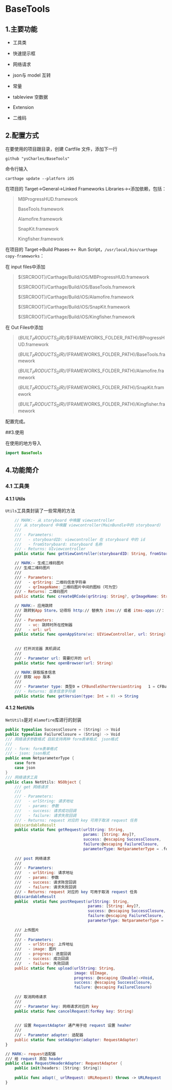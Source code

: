 # BaseTools

## 1.主要功能

* 工具类


* 快速提示框
* 网络请求
* json与 model 互转
* 常量
* tableview 空数据
* Extension
* 二维码



## 2.配置方式

在要使用的项目跟目录，创建 Cartfile 文件，添加下一行

```
github "ysCharles/BaseTools"
```

命令行输入

```
carthage update --platforn iOS
```

在项目的 Target→General→Linked Frameworks Libraries→`+`添加依赖，包括：

>MBProgressHUD.framework
>
>BaseTools.framework
>
>Alamofire.framework
>
>SnapKit.framework
>
>Kingfisher.framework

在项目的 Target→Build Phases→`+ `Run Script，`/usr/local/bin/carthage copy-frameworks`：

在 input files中添加

>$(SRCROOT)/Carthage/Build/iOS/MBProgressHUD.framework
>
>$(SRCROOT)/Carthage/Build/iOS/BaseTools.framework
>
>$(SRCROOT)/Carthage/Build/iOS/Alamofire.framework
>
>$(SRCROOT)/Carthage/Build/iOS/SnapKit.framework
>
>$(SRCROOT)/Carthage/Build/iOS/Kingfisher.framework

在 Out Files中添加

>$(BUILT_PRODUCTS_DIR)/$$(FRAMEWORKS_FOLDER_PATH)/BProgressHUD.framework
>
>$(BUILT_PRODUCTS_DIR)/$(FRAMEWORKS_FOLDER_PATH)/BaseTools.framework
>
>$(BUILT_PRODUCTS_DIR)/$(FRAMEWORKS_FOLDER_PATH)/Alamofire.framework
>
>$(BUILT_PRODUCTS_DIR)/$(FRAMEWORKS_FOLDER_PATH)/SnapKit.framework
>
>$(BUILT_PRODUCTS_DIR)/$(FRAMEWORKS_FOLDER_PATH)/Kingfisher.framework

配置完成。

##3.使用

在使用的地方导入

```swift
import BaseTools
```



## 4.功能简介

### 4.1 工具类

#### 4.1.1 Utils

`Utils`工具类封装了一些常用的方法

```swift
    // MARK:- 从 storyboard 中唤醒 viewcontroller
    /// 从 storyboard 中唤醒 viewcontroller(MainBundle中的 storyboard)
    ///
    /// - Parameters:
    ///   - storyboardID: viewcontroller 在 storyboard 中的 id
    ///   - fromStoryboard: storyboard 名称
    /// - Returns: UIviewcontroller
    public static func getViewController(storyboardID: String, fromStoryboard: String) ->UIViewController 

    // MARK:- 生成二维码图片
    /// 生成二维码图片
    ///
    /// - Parameters:
    ///   - qrString: 二维码信息字符串
    ///   - qrImageName: 二维码图片中间的图标（可为空）
    /// - Returns: 二维码图片
    public static func createQRCode(qrString: String?, qrImageName: String?) -> UIImage?

    // MARK:- 应用跳转
    /// 跳转到App Store，记得将 http:// 替换为 itms:// 或者 itms-apps://：  需要真机调试
    ///
    /// - Parameters:
    ///   - vc: 跳转时所在控制器
    ///   - url: url
    public static func openAppStore(vc: UIViewController, url: String) 
    
    
    /// 打开浏览器 真机调试
    ///
    /// - Parameter url: 需要打开的 url
    public static func openBrowser(url: String) 

    // MARK:获取版本信息
    /// 获取 app 版本
    ///
    /// - Parameter type: 类型0 = CFBundleShortVersionString   1 = CFBundleVersion 默认获取0
    /// - Returns: 版本信息字符串
    public static func getVersion(type: Int = 0) -> String

```



#### 4.1.2 NetUtils

`NetUtils`是对 `Alamofire`库进行的封装

```swift
public typealias SuccessClosure = (String) -> Void
public typealias FailureClosure = (String) -> Void
/// 网络请求参数格式 目前支持两种 form表单格式  json格式
///
/// - form: form表单格式
/// - json: json格式
public enum NetparameterType {
    case form
    case json
}
/// 网络请求工具
public class NetUtils: NSObject {
    /// get 网络请求
    ///
    /// - Parameters:
    ///   - urlString: 请求地址
    ///   - params: 参数
    ///   - success: 请求成功回调
    ///   - failure: 请求失败回调
    /// - Returns: request 对应的 key 可用于取消 request 任务
    @discardableResult
    public static func getRequest(urlString: String,
                                  params: [String: Any]?,
                                  success: @escaping SuccessClosure,
                                  failure:@escaping FailureClosure,
                                  parameterType: NetparameterType = .form) -> String 
    
    /// post 网络请求
    ///
    /// - Parameters:
    ///   - urlString: 请求地址
    ///   - params: 参数
    ///   - success: 请求陈宫回调
    ///   - failure: 请求失败回调
    /// - Returns: request 对应的 key 可用于取消 request 任务
    @discardableResult
    public  static func postRequest(urlString: String,
                                    params: [String: Any]?,
                                    success: @escaping SuccessClosure,
                                    failure:@escaping FailureClosure,
                                    parameterType: NetparameterType = .form) -> String 
    
    /// 上传图片
    ///
    /// - Parameters:
    ///   - urlString: 上传地址
    ///   - image: 图片
    ///   - progress: 进度回调
    ///   - success: 成功回调
    ///   - failure: 失败回调
    public static func upload(urlString: String,
                              image: UIImage,
                              progress: @escaping (Double)->Void,
                              success: @escaping SuccessClosure,
                              failure: @escaping FailureClosure) 
    
    /// 取消网络请求
    ///
    /// - Parameter key: 网络请求对应的 key
    public static func cancelRequest(forKey key: String) 
    
    
    /// 设置 RequestAdapter 通产用于给 request 设置 heaher
    ///
    /// - Parameter adapter: 适配器
    public static func setAdapter(adapter: RequestAdapter)
}

// MARK:- request适配器
/// 给 request 添加 header
public class RequestHeaderAdapter: RequestAdapter {
    public init(headers: [String: String]) 
    
    public func adapt(_ urlRequest: URLRequest) throws -> URLRequest 
}

    
```





